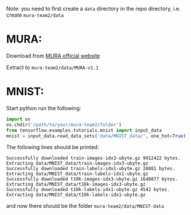 Note: you need to first create a `data` directory in the repo directory, i.e. create `mura-team2/data`

# MURA:
Download from [MURA official website](https://stanfordmlgroup.github.io/competitions/mura/)

Extract to `mura-team2/data/MURA-v1.1`

# MNIST:
Start python
run the following:
```python
import os
os.chdir('/path/to/your/mura-team2/folder')
from tensorflow.examples.tutorials.mnist import input_data
mnist = input_data.read_data_sets('data/MNIST_data/', one_hot=True)
```

The following lines should be printed:
```
Successfully downloaded train-images-idx3-ubyte.gz 9912422 bytes.
Extracting data/MNIST_data/train-images-idx3-ubyte.gz
Successfully downloaded train-labels-idx1-ubyte.gz 28881 bytes.
Extracting data/MNIST_data/train-labels-idx1-ubyte.gz
Successfully downloaded t10k-images-idx3-ubyte.gz 1648877 bytes.
Extracting data/MNIST_data/t10k-images-idx3-ubyte.gz
Successfully downloaded t10k-labels-idx1-ubyte.gz 4542 bytes.
Extracting data/MNIST_data/t10k-labels-idx1-ubyte.gz
```

and now there should be the folder `mura-team2/data/MNIST-data`
